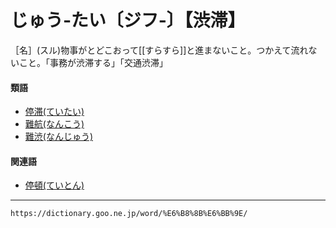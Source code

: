 # じゅう‐たい〔ジフ‐〕【渋滞】

［名］(スル)物事がとどこおって[[すらすら]]と進まないこと。つかえて流れないこと。「事務が渋滞する」「交通渋滞」

#### 類語

-   [停滞(ていたい)](https://dictionary.goo.ne.jp/word/%E5%81%9C%E6%BB%9E/#jn-150171)
-   [難航(なんこう)](https://dictionary.goo.ne.jp/word/%E9%9B%A3%E8%88%AA/#jn-165718)
-   [難渋(なんじゅう)](https://dictionary.goo.ne.jp/word/%E9%9B%A3%E6%B8%8B/#jn-165765)

#### 関連語

-   [停頓(ていとん)](https://dictionary.goo.ne.jp/word/%E5%81%9C%E9%A0%93/#jn-150294)

---
`https://dictionary.goo.ne.jp/word/%E6%B8%8B%E6%BB%9E/`